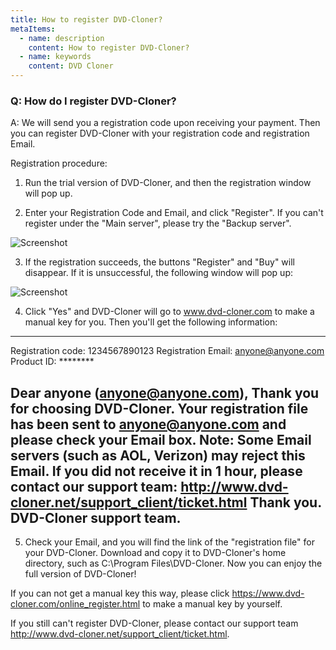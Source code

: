 ```yaml
---
title: How to register DVD-Cloner?
metaItems:
  - name: description
    content: How to register DVD-Cloner?
  - name: keywords
    content: DVD Cloner
---
```


### Q: How do I register DVD-Cloner?

A:
We will send you a registration code upon receiving your payment. Then you can register DVD-Cloner with your registration code and registration Email.

Registration procedure:

1. Run the trial version of DVD-Cloner, and then the registration window will pop up.

2. Enter your Registration Code and Email, and click "Register". If you can't register under the "Main server", please try the "Backup server".

![Screenshot]({imageUrl}dc-help-register.jpg)

3. If the registration succeeds, the buttons "Register" and "Buy" will disappear. If it is unsuccessful, the following window will pop up:

![Screenshot]({imageUrl}2018_2.jpg)

4. Click "Yes" and DVD-Cloner will go to www.dvd-cloner.com to make a manual key for you. Then you'll get the following information:
--------------------------------------------------------
Registration code: 1234567890123
Registration Email: anyone@anyone.com
Product ID: ********

Dear anyone (anyone@anyone.com),
Thank you for choosing DVD-Cloner.
Your registration file has been sent to anyone@anyone.com and please check your Email box.
Note: Some Email servers (such as AOL, Verizon) may reject this Email.
If you did not receive it in 1 hour, please contact our support team:
http://www.dvd-cloner.net/support_client/ticket.html
Thank you.
DVD-Cloner support team.
--------------------------------------------------------

5. Check your Email, and you will find the link of the "registration file" for your DVD-Cloner. Download and copy it to DVD-Cloner's home directory, such as C:\Program Files\DVD-Cloner. Now you can enjoy the full version of DVD-Cloner!

If you can not get a manual key this way, please click https://www.dvd-cloner.com/online_register.html to make a manual key by yourself.

If you still can't register DVD-Cloner, please contact our support team http://www.dvd-cloner.net/support_client/ticket.html.